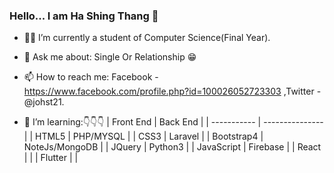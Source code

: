 ### Hello... I am Ha Shing Thang 👋

- 👨‍🎓 I’m currently a student of Computer Science(Final Year).
- 💬 Ask me about: Single Or Relationship 😁
- 📫 How to reach me: Facebook - https://www.facebook.com/profile.php?id=100026052723303 ,Twitter - @johst21.

- 🌱 I’m learning:👇👇👇
       |  Front End  |  Back End       |
       | ----------- | --------------- |
       | HTML5       | PHP/MYSQL       |
       | CSS3        | Laravel         |
       | Bootstrap4  | NoteJs/MongoDB  |
       | JQuery      | Python3         |
       | JavaScript  | Firebase        |
       | React       |                 |
       | Flutter     |                 |

<!--- 
- 😄 Pronouns: JOHST 
- ⚡ Fun fact: I spend to watch comedy movies for two hours in a day.
React, Laravel, NoteJs and Flutter.
👯 I’m looking to collaborate on .
- 🤔 I’m looking for help with
 ... -->
